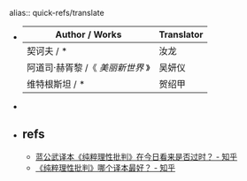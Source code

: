 alias:: quick-refs/translate
- | Author / Works                  | Translator |
  | ------------------------------- | ---------- |
  | 契诃夫 / \*                      | 汝龙       |
  | 阿道司·赫胥黎 /《 _美丽新世界_ 》 | 吴妍仪     |
  | 维特根斯坦 / \*                  | 贺绍甲     |
-
- ## refs
  - [蓝公武译本《纯粹理性批判》在今日看来是否过时？ - 知乎](https://www.zhihu.com/question/58808946/answer/171793852)
  - [《纯粹理性批判》哪个译本最好？ - 知乎](https://www.zhihu.com/question/33542320/answer/137574447)